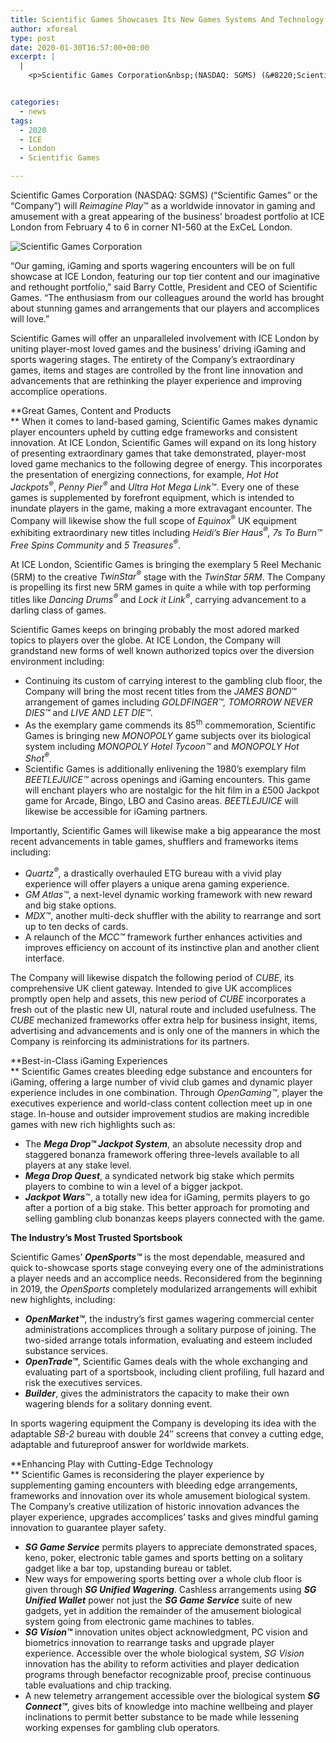 ```yaml
---
title: Scientific Games Showcases Its New Games Systems And Technology At ICE London 2020
author: xforeal 
type: post
date: 2020-01-30T16:57:00+00:00
excerpt: |
  |
    <p>Scientific Games Corporation&nbsp;(NASDAQ: SGMS) (&#8220;Scientific Games&#8221; or the &#8220;Company&#8221;) will Reimagine Play&trade; as a worldwide pioneer in gaming and amusement with an amazing appearing of the business&#8217; broadest portfolio at ICE London from February 4 to 6 in stall N1-560 at the ExCeL London </p>


categories:
  - news
tags:
  - 2020
  - ICE
  - London
  - Scientific Games

---
```

Scientific Games Corporation&nbsp;(NASDAQ: SGMS) (“Scientific Games” or the “Company”) will _Reimagine Play_™ as a worldwide innovator in gaming and amusement with a great appearing of the business’ broadest portfolio at ICE London from February 4 to 6 in corner N1-560 at the ExCeL London.

<div id="DivAssetPlaceHolder1" class="PRN_ImbeddedAssetReference">
  <p>
    <img title="Scientific Games Corporation" src="https://mma.prnewswire.com/media/329306/sg_Logo.jpg" />
  </p>
</div>

“Our gaming, iGaming and sports wagering encounters will be on full showcase at ICE London, featuring our top tier content and our imaginative and rethought portfolio,” said Barry Cottle, President and CEO of Scientific Games. “The enthusiasm from our colleagues around the world has brought about stunning games and arrangements that our players and accomplices will love.”

Scientific Games will offer an unparalleled involvement with ICE London by uniting player-most loved games and the business’ driving iGaming and sports wagering stages. The entirety of the Company’s extraordinary games, items and stages are controlled by the front line innovation and advancements that are rethinking the player experience and improving accomplice operations.

**Great Games, Content and Products  
** When it comes to land-based gaming, Scientific Games makes dynamic player encounters upheld by cutting edge frameworks and consistent innovation. At ICE London, Scientific Games will expand on its long history of presenting extraordinary games that take demonstrated, player-most loved game mechanics to the following degree of energy. This incorporates the presentation of energizing connections, for example, _Hot Hot Jackpots<sup>®</sup>_, _Penny Pier<sup>®</sup>_ and _Ultra Hot Mega Link™_. Every one of these games is supplemented by forefront equipment, which is intended to inundate players in the game, making a more extravagant encounter. The Company will likewise show the full scope of _Equinox_<sup>®</sup> UK equipment exhibiting extraordinary new titles including _Heidi’s Bier Haus<sup>®</sup>, 7s To Burn™ Free Spins Community_ and _5 Treasures<sup>®</sup>_.

At ICE London, Scientific Games is bringing the exemplary 5 Reel Mechanic (5RM) to the creative _TwinStar<sup>®</sup>_ stage with the _TwinStar 5RM_. The Company is propelling its first new 5RM games in quite a while with top performing titles like _Dancing Drums<sup>®</sup>_ and _Lock it Link<sup>®</sup>_, carrying advancement to a darling class of games.&nbsp;

Scientific Games keeps on bringing probably the most adored marked topics to players over the globe. At ICE London, the Company will grandstand new forms of well known authorized topics over the diversion environment including:

<ul type="disc">
  <li>
    Continuing its custom of carrying interest to the gambling club floor, the Company will bring the most recent titles from the <em>JAMES BOND</em>™ arrangement of games including <em>GOLDFINGER™, TOMORROW NEVER DIES™ </em>and <em>LIVE AND LET DIE™. </em>
  </li>
  <li>
    As the exemplary game commends its 85<sup>th</sup> commemoration, Scientific Games is bringing new <em>MONOPOLY</em> game subjects over its biological system including <em>MONOPOLY Hotel Tycoon™</em> and <em>MONOPOLY Hot Shot<sup>®</sup></em>.
  </li>
  <li>
    Scientific Games is additionally enlivening the 1980’s exemplary film <em>BEETLEJUICE™</em> across openings and iGaming encounters. This game will enchant players who are nostalgic for the hit film in a £500 Jackpot game for Arcade, Bingo, LBO and Casino areas. <em>BEETLEJUICE</em> will likewise be accessible for iGaming partners.
  </li>
</ul>

Importantly, Scientific Games will likewise make a big appearance the most recent advancements in table games, shufflers and frameworks items including:

<ul type="disc">
  <li>
    <em>Quartz<sup>®</sup>, </em>a drastically overhauled ETG bureau with a vivid play experience will offer players a unique arena gaming experience.
  </li>
  <li>
    <em>GM Atlas™</em>, a next-level dynamic working framework with new reward and big stake options.
  </li>
  <li>
    <em>MDX™</em>, another multi-deck shuffler with the ability to rearrange and sort up to ten decks of cards.
  </li>
  <li>
    A relaunch of the<em> MCC™</em> framework further enhances activities and improves efficiency on account of its instinctive plan and another client interface.
  </li>
</ul>

The Company will likewise dispatch the following period of _CUBE_, its comprehensive UK client gateway. Intended to give UK accomplices promptly open help and assets, this new period of _CUBE_ incorporates a fresh out of the plastic new UI, natural route and included usefulness. The _CUBE_ mechanized frameworks offer extra help for business insight, items, advertising and advancements and is only one of the manners in which the Company is reinforcing its administrations for its partners.

**Best-in-Class iGaming Experiences  
** Scientific Games creates bleeding edge substance and encounters for iGaming, offering a large number of vivid club games and dynamic player experience includes in one combination. Through _OpenGaming™_, player the executives experience and world-class content collection meet up in one stage. In-house and outsider improvement studios are making incredible games with new rich highlights such as:

<ul type="disc">
  <li>
    The <strong><em>Mega Drop™ Jackpot System</em></strong>, an absolute necessity drop and staggered bonanza framework offering three-levels available to all players at any stake level.
  </li>
  <li>
    <strong><em>Mega Drop Quest</em></strong>, a syndicated network big stake which permits players to combine to win a level of a bigger jackpot.
  </li>
  <li>
    <strong><em>Jackpot Wars</em></strong>™, a totally new idea for iGaming, permits players to go after a portion of a big stake. This better approach for promoting and selling gambling club bonanzas keeps players connected with the game.
  </li>
</ul>

**The Industry’s Most Trusted Sportsbook**

Scientific Games’ **_OpenSports™_** is the most dependable, measured and quick to-showcase sports stage conveying every one of the administrations a player needs and an accomplice needs. Reconsidered from the beginning in 2019, the _OpenSports_ completely modularized arrangements will exhibit new highlights, including:&nbsp;

<ul type="disc">
  <li>
    <strong><em>OpenMarket™</em></strong>, the industry’s first games wagering commercial center administrations accomplices through a solitary purpose of joining. The two-sided arrange totals information, evaluating and esteem included substance services.
  </li>
  <li>
    <strong><em>OpenTrade™</em></strong>, Scientific Games deals with the whole exchanging and evaluating part of a sportsbook, including client profiling, full hazard and risk the executives services.
  </li>
  <li>
    <strong><em>Builder</em></strong>, gives the administrators the capacity to make their own wagering blends for a solitary donning event.
  </li>
</ul>

In sports wagering equipment the Company is developing its idea with the adaptable _SB-2_ bureau with double 24″ screens that convey a cutting edge, adaptable and futureproof answer for worldwide markets.

**Enhancing Play with Cutting-Edge Technology  
** Scientific Games is reconsidering the player experience by supplementing gaming encounters with bleeding edge arrangements, frameworks and innovation over its whole amusement biological system. The Company’s creative utilization of historic innovation advances the player experience, upgrades accomplices’ tasks and gives mindful gaming innovation to guarantee player safety.

<ul type="disc">
  <li>
    <strong><em>SG Game Service</em></strong> permits players to appreciate demonstrated spaces, keno, poker, electronic table games and sports betting on a solitary gadget like a bar top, upstanding bureau or tablet.
  </li>
  <li>
    New ways for empowering sports betting over a whole club floor is given through <strong><em>SG Unified Wagering</em></strong>. Cashless arrangements using <strong><em>SG Unified Wallet</em></strong> power not just the <strong><em>SG Game Service</em></strong> suite of new gadgets, yet in addition the remainder of the amusement biological system going from electronic game machines to tables.
  </li>
  <li>
    <strong><em>SG Vision™</em></strong> innovation unites object acknowledgment, PC vision and biometrics innovation to rearrange tasks and upgrade player experience. Accessible over the whole biological system, <em>SG Vision</em> innovation has the ability to reform activities and player dedication programs through benefactor recognizable proof, precise continuous table evaluations and chip tracking.
  </li>
  <li>
    A&nbsp;new telemetry arrangement accessible over the biological system <strong><em>SG Connect™</em></strong>, gives bits of knowledge into machine wellbeing and player inclinations to permit better substance to be made while lessening working expenses for gambling club operators.
  </li>
</ul>